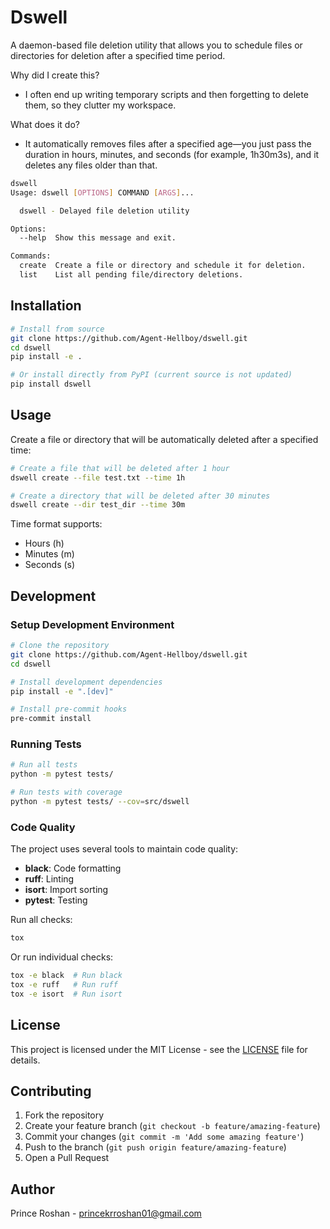 # Dswell

A daemon-based file deletion utility that allows you to schedule files or directories for deletion after a specified time period.

Why did I create this?

- I often end up writing temporary scripts and then forgetting to delete them, so they clutter my workspace.

What does it do?

- It automatically removes files after a specified age—you just pass the duration in hours, minutes, and seconds (for example, 1h30m3s), and it deletes any files older than that.


```bash
dswell
Usage: dswell [OPTIONS] COMMAND [ARGS]...

  dswell - Delayed file deletion utility

Options:
  --help  Show this message and exit.

Commands:
  create  Create a file or directory and schedule it for deletion.
  list    List all pending file/directory deletions.

```

## Installation

```bash
# Install from source
git clone https://github.com/Agent-Hellboy/dswell.git
cd dswell
pip install -e .

# Or install directly from PyPI (current source is not updated)
pip install dswell
```

## Usage

Create a file or directory that will be automatically deleted after a specified time:

```bash
# Create a file that will be deleted after 1 hour
dswell create --file test.txt --time 1h

# Create a directory that will be deleted after 30 minutes
dswell create --dir test_dir --time 30m
```

Time format supports:
- Hours (h)
- Minutes (m)
- Seconds (s)

## Development

### Setup Development Environment

```bash
# Clone the repository
git clone https://github.com/Agent-Hellboy/dswell.git
cd dswell

# Install development dependencies
pip install -e ".[dev]"

# Install pre-commit hooks
pre-commit install
```

### Running Tests

```bash
# Run all tests
python -m pytest tests/

# Run tests with coverage
python -m pytest tests/ --cov=src/dswell
```

### Code Quality

The project uses several tools to maintain code quality:

- **black**: Code formatting
- **ruff**: Linting
- **isort**: Import sorting
- **pytest**: Testing

Run all checks:
```bash
tox
```

Or run individual checks:
```bash
tox -e black  # Run black
tox -e ruff   # Run ruff
tox -e isort  # Run isort
```

## License

This project is licensed under the MIT License - see the [LICENSE](LICENSE) file for details.

## Contributing

1. Fork the repository
2. Create your feature branch (`git checkout -b feature/amazing-feature`)
3. Commit your changes (`git commit -m 'Add some amazing feature'`)
4. Push to the branch (`git push origin feature/amazing-feature`)
5. Open a Pull Request

## Author

Prince Roshan - [princekrroshan01@gmail.com](mailto:princekrroshan01@gmail.com)
